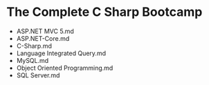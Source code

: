 # The Complete C Sharp Bootcamp

* ASP.NET MVC 5.md
* ASP.NET-Core.md
* C-Sharp.md
* Language Integrated Query.md
* MySQL.md
* Object Oriented Programming.md
* SQL Server.md
